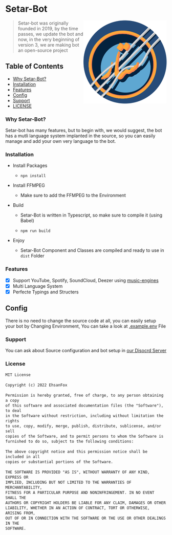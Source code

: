 # Setar-Bot

<a href="https://github.com/Setar-Bot/Setar-Bot/">
    <img src="https://github.com/Setar-Bot/Setar-Bot/raw/main/img/logo.png" width="260" align="right" alt="setar-bot-logo">
</a>

> Setar-bot was originally founded in 2019, by the time passes, we update the bot and now, in the very beginning of version 3, we are making bot an open-source project

## Table of Contents
- [Why Setar-Bot?](#why-setar-bot)
- [Installation](#installation)
- [Features](#features)
- [Config](#config)
- [Support](#support)
- [LICENSE](#license)

### Why Setar-Bot?
Setar-bot has many features, but to begin with, we would suggest, the bot has a mutli language system implanted in the source, so you can easily manage and add your own very language to the bot.

### Installation

- Install Packages

    - `npn install`

- Install FFMPEG

    - Make sure to add the FFMPEG to the Environment

- Build

    - Setar-Bot is written in Typescript, so make sure to compile it (using Babel)

    - `npm run build`

- Enjoy

    - Setar-Bot Component and Classes are compiled and ready to use in `dist` Folder

### Features
- [x] Support YouTube, Spotify, SoundCloud, Deezer using [music-engines](https://npmjs.com/music-engines)
- [x] Multi Language System
- [x] Perfecte Typings and Structers

## Config
There is no need to change the source code at all, you can easily setup your bot by Changing Environment, You can take a look at [.example.env](https://github.com/SeTar-Bot/Setar-Bot/blob/main/example.env) File
### Support
You can ask about Source configuration and bot setup in [our Disocrd Server](https://discord.gg/7jgfP6j4Tc)

### License
```
MIT License

Copyright (c) 2022 EhsanFox

Permission is hereby granted, free of charge, to any person obtaining a copy
of this software and associated documentation files (the "Software"), to deal
in the Software without restriction, including without limitation the rights
to use, copy, modify, merge, publish, distribute, sublicense, and/or sell
copies of the Software, and to permit persons to whom the Software is
furnished to do so, subject to the following conditions:

The above copyright notice and this permission notice shall be included in all
copies or substantial portions of the Software.

THE SOFTWARE IS PROVIDED "AS IS", WITHOUT WARRANTY OF ANY KIND, EXPRESS OR
IMPLIED, INCLUDING BUT NOT LIMITED TO THE WARRANTIES OF MERCHANTABILITY,
FITNESS FOR A PARTICULAR PURPOSE AND NONINFRINGEMENT. IN NO EVENT SHALL THE
AUTHORS OR COPYRIGHT HOLDERS BE LIABLE FOR ANY CLAIM, DAMAGES OR OTHER
LIABILITY, WHETHER IN AN ACTION OF CONTRACT, TORT OR OTHERWISE, ARISING FROM,
OUT OF OR IN CONNECTION WITH THE SOFTWARE OR THE USE OR OTHER DEALINGS IN THE
SOFTWARE.

```
